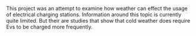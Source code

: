 This project was an attempt to examine how weather can effect the usage of electrical charging stations. Information around this topic is currently quite limited. But their are studies that show that cold weather does require Evs to be charged more frequently. 
